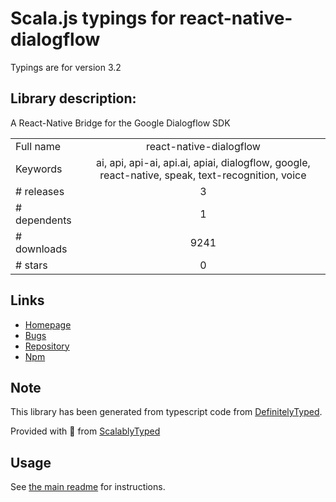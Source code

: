 
# Scala.js typings for react-native-dialogflow

Typings are for version 3.2

## Library description:
A React-Native Bridge for the Google Dialogflow SDK

|                    |                 |
| ------------------ | :-------------: |
| Full name          | react-native-dialogflow |
| Keywords           | ai, api, api-ai, api.ai, apiai, dialogflow, google, react-native, speak, text-recognition, voice |
| # releases         | 3 |
| # dependents       | 1 |
| # downloads        | 9241 |
| # stars            | 0 |

## Links
- [Homepage](https://github.com/innFactory/react-native-dialogflow#readme)
- [Bugs](https://github.com/innFactory/react-native-dialogflow/issues)
- [Repository](https://github.com/innFactory/react-native-dialogflow)
- [Npm](https://www.npmjs.com/package/react-native-dialogflow)
    


## Note
This library has been generated from typescript code from [DefinitelyTyped](https://definitelytyped.org).

Provided with :purple_heart: from [ScalablyTyped](https://github.com/oyvindberg/ScalablyTyped)

## Usage
See [the main readme](../../readme.md) for instructions.


